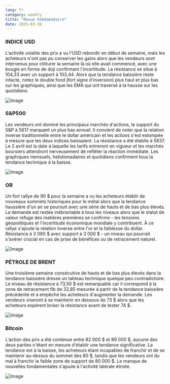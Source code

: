 ```yaml
---
lang: fr
category: weekly
title: "Revue hebdomadaire"
date: 2025-03-30
---
```


### INDICE USD

L'activité volatile des prix a vu l'USD rebondir en début de semaine, mais les acheteurs n'ont pas pu conserver les gains alors que les vendeurs sont intervenus pour clôturer la semaine là où elle avait commencé, avec une bougie en forme de doji confirmant l'incertitude. La résistance se situe à 104,33 avec un support à 103,44. Alors que la tendance baissière reste intacte, notez le double fond (fort signe d'inversion) plus haut et plus bas sur les graphiques, ainsi que les EMA qui ont traversé à la hausse sur les quotidiens.

![Image](https://markleighedu.github.io/img/Mar-2025/30-Mar-2025/usdindex.jpg)

### S&P500

Les vendeurs ont dominé les principaux marchés d'actions, le support du S&P à 5617 marquant un plus bas annuel. Il convient de noter que la relation inverse traditionnelle entre le dollar américain et les actions s'est estompée à mesure que les deux indices baissaient. La résistance a été établie à 5837. Le 2 avril est la date à laquelle les tarifs entreront en vigueur et les marchés boursiers attendront nerveusement de refléter la réaction immédiate. Les graphiques mensuels, hebdomadaires et quotidiens confirment tous la tendance technique à la baisse.

![Image](https://markleighedu.github.io/img/Mar-2025/30-Mar-2025/sp500.jpg)

### OR

Un fort rallye de 90 $ pour la semaine a vu les acheteurs établir de nouveaux sommets historiques pour le métal alors que la tendance haussière d'un an se poursuit avec une série de hauts et de bas plus élevés. La demande est restée inébranlable à tous les niveaux alors que le statut de valeur refuge des matières premières se confirme - les tensions géopolitiques et l'incertitude économique mondiale y contribuent. À ce rallye s'ajoute la relation inverse entre l'or et la faiblesse du dollar. Résistance à 3 090 $ avec support à 3 000 $ - un niveau qui pourrait s'avérer crucial en cas de prise de bénéfices ou de retracement naturel. 

![Image](https://markleighedu.github.io/img/Mar-2025/30-Mar-2025/gold.jpg)

### PÉTROLE DE BRENT

Une troisième semaine consécutive de hauts et de bas plus élevés dans la tendance baissière dresse un tableau technique quelque peu contradictoire. Le niveau de résistance à 73,50 $ est remarquable car il correspond à la zone de retracement fib de 32,85 mesurée à partir de la tendance baissière précédente et a empêché les acheteurs d'augmenter la demande. Les vendeurs viseront à se maintenir en dessous de 73 $ alors que les acheteurs espèrent briser la résistance avant de tester 74 $. 

![Image](https://markleighedu.github.io/img/Mar-2025/30-Mar-2025/brentoil.jpg)

### Bitcoin

L'action des prix a été contenue entre 82 000 $ et 89 000 $, aucune des deux parties n'étant en mesure d'établir une tendance significative. La tendance est à la baisse, les acheteurs étant incapables de franchir et de se maintenir au-dessus du sommet des 80 $, tandis que les vendeurs ont du mal à franchir la faible zone de support de 80 000 $. Le manque de nouvelles fondamentales s'ajoute à l'activité latérale étroite.

![Image](https://markleighedu.github.io/img/Mar-2025/30-Mar-2025/bitcoin.jpg)

